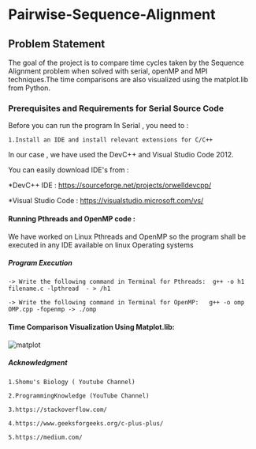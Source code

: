 
# Pairwise-Sequence-Alignment

## Problem Statement
The goal of the project is to compare time cycles taken by the Sequence Alignment problem when solved with serial, openMP and MPI techniques.The time comparisons are also visualized using the matplot.lib from Python.
### Prerequisites and Requirements for Serial Source Code 
Before you can run the program In Serial , you need to : 

    1.Install an IDE and install relevant extensions for C/C++
  
In our case , we have used the DevC++ and Visual Studio Code 2012.
 
You can easily download  IDE's from :
 
*DevC++ IDE : https://sourceforge.net/projects/orwelldevcpp/
 
*Visual Studio Code : https://visualstudio.microsoft.com/vs/

#### Running Pthreads and OpenMP code :

We have worked on Linux Pthreads and OpenMP so the program shall be executed in any IDE available on linux Operating systems

##### Program Execution 

    -> Write the following command in Terminal for Pthreads:  g++ -o h1 filename.c -lpthread  - > /h1
    
    -> Write the following command in Terminal for OpenMP:   g++ -o omp OMP.cpp -fopenmp -> ./omp

#### Time Comparison Visualization Using Matplot.lib:

![matplot](https://user-images.githubusercontent.com/29493186/118481347-d1215a00-b72c-11eb-8739-73c68c6b80ec.jpeg)


##### Acknowledgment


    1.Shomu's Biology ( Youtube Channel)

    2.ProgrammingKnowledge (YouTube Channel)
  
    3.https://stackoverflow.com/

    4.https://www.geeksforgeeks.org/c-plus-plus/
    
    5.https://medium.com/



  

